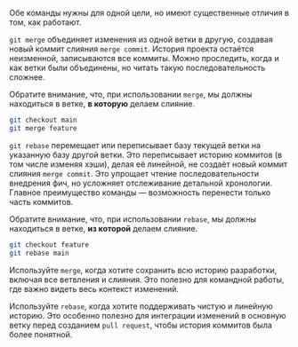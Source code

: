 Обе команды нужны для одной цели, но имеют существенные отличия в том, как работают.

`git merge` объединяет изменения из одной ветки в другую, создавая новый коммит слияния `merge commit`. История проекта остаётся неизменной, записываются все коммиты. Можно проследить, когда и как ветки были объединены, но читать такую последовательность сложнее.

Обратите внимание, что, при использовании `merge`, мы должны находиться в ветке, **в которую** делаем слияние.

```bash
git checkout main
git merge feature
```

`git rebase` перемещает или переписывает базу текущей ветки на указанную базу другой ветки. Это переписывает историю коммитов (в том числе изменяя хэши), делая её линейной, не создаёт новый коммит слияния `merge commit`. Это упрощает чтение последовательности внедрения фич, но усложняет отслеживание детальной хронологии. Главное преимущество команды — возможность перенести только часть коммитов.

Обратите внимание, что, при использовании `rebase`, мы должны находиться в ветке, **из которой** делаем слияние.

```bash
git checkout feature
git rebase main
```

Используйте `merge`, когда хотите сохранить всю историю разработки, включая все ветвления и слияния. Это полезно для командной работы, где важно видеть весь контекст изменений.

Используйте `rebase`, когда хотите поддерживать чистую и линейную историю. Это особенно полезно для интеграции изменений в основную ветку перед созданием `pull request`, чтобы история коммитов была более понятной.
